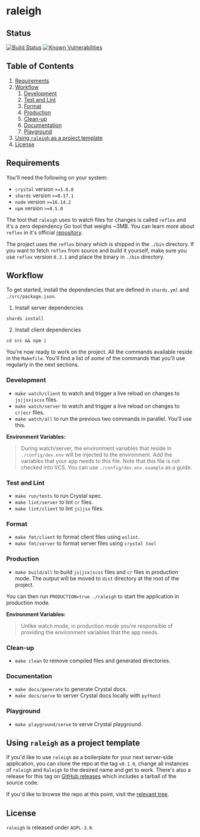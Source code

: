 # raleigh

## Status

[![Build Status](https://dl.circleci.com/status-badge/img/gh/sourceweaver/raleigh/tree/master.svg?style=shield)](https://dl.circleci.com/status-badge/redirect/gh/sourceweaver/raleigh/tree/master)
[![Known Vulnerabilities](https://snyk.io/test/github/sourceweaver/raleigh/badge.svg?targetFile=src/package.json)](https://snyk.io/test/github/sourceweaver/raleigh?targetFile=src/package.json)

## Table of Contents

1. [Requirements](#requirements)
2. [Workflow](#workflow)
   1. [Development](#development)
   2. [Test and Lint](#test-and-lint)
   3. [Format](#format)
   4. [Production](#production)
   5. [Clean-up](#clean-up)
   6. [Documentation](#documentation)
   7. [Playground](#playground)
3. [Using `raleigh` as a project template](#using-raleigh-as-a-project-template)
4. [License](#license)

## Requirements

You'll need the following on your system:

+ `crystal` version `>=1.6.0`
+ `shards` version `>=0.17.1`
+ `node` version `>=16.14.2`
+ `npm` version `>=8.5.0`

The tool that `raleigh` uses to watch files for changes is called `reflex` and it's a zero
dependency Go tool that weighs ~3MB. You can learn more about `reflex` in it's official
[repository](https://github.com/cespare/reflex).

The project uses the `reflex` binary which is shipped in the `./bin` directory. If you
want to fetch `reflex` from source and build it yourself, make sure you use `reflex` version `0.3.1`
and place the binary in `./bin` directory.

## Workflow

To get started, install the dependencies that are defined in `shards.yml` and `./src/package.json`.

1. Install server dependencies

``` shell
shards install
```

2. Install client dependencies

``` shell
cd src && npm i
```


You're now ready to work on the project. All the commands available reside in the `Makefile`. You'll find
a list of *some* of the commands that you'll use regularly in the next sections.

### Development

+ `make watch/client` to watch and trigger a live reload on changes to `js|jsx|scss` files.
+ `make watch/server` to watch and trigger a live reload on changes to `cr|ecr` files.
+ `make watch/all` to run the previous two commands in parallel. You'll use this.

**Environment Variables:**
> During watch/server, the environment variables that reside in `./config/dev.env` will be
> injected to the environment. Add the variables that your app needs to this file. Note that this file
> is not checked into VCS. You can use `./config/dev.env.example` as a guide.

### Test and Lint

+ `make run/tests` to run Crystal spec.
+ `make lint/server` to lint `cr` files.
+ `make lint/client` to lint `js|jsx` files.

### Format

+ `make fmt/client` to format client files using `eslint`.
+ `make fmt/server` to format server files using `crystal tool`

### Production

+ `make build/all` to build `js|jsx|scss` files and `cr` files in production mode. The output will be moved to
`dist` directory at the root of the project.

You can then run `PRODUCTION=true ./raleigh` to start the application in production mode.

**Environment Variables:**
> Unlike watch mode, in production mode you're responsible of providing the environment variables
> that the app needs.

### Clean-up

+ `make clean` to remove compiled files and generated directories.

### Documentation

+ `make docs/generate` to generate Crystal docs.
+ `make docs/serve` to server Crystal docs locally with `python3`

### Playground

+ `make playground/serve` to serve Crystal playground.

## Using `raleigh` as a project template

If you'd like to use `raleigh` as a boilerplate for your next server-side application, you can clone the repo at the
tag `v0.1.0`, change all instances of `raleigh` and `Raleigh` to the desired name and get to work. There's also a
release for this tag on [GitHub releases](https://github.com/sourceweaver/raleigh/releases/tag/v0.1.0) which includes a tarball of the source code.

If you'd like to browse the repo at this point, visit the [relevant tree](https://github.com/sourceweaver/raleigh/tree/2facc47c22e8780ff794464c0f86310b4a49607b).

## License

`raleigh` is released under `AGPL-3.0`.
